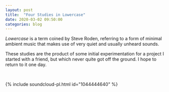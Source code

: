 ```yaml
---
layout: post
title:  "Four Studies in Lowercase"
date: 2020-03-02 09:50:00
categories: blog
---
```


_Lowercase_ is a term coined by Steve Roden, referring to a form of minimal ambient music that makes use of very quiet and usually unheard sounds.

These studies are the product of some initial experimentation for a project I started with a friend, but which never quite got off the ground. I hope to return to it one day.

<br />

{% include soundcloud-pl.html id="1044444640"  %}
